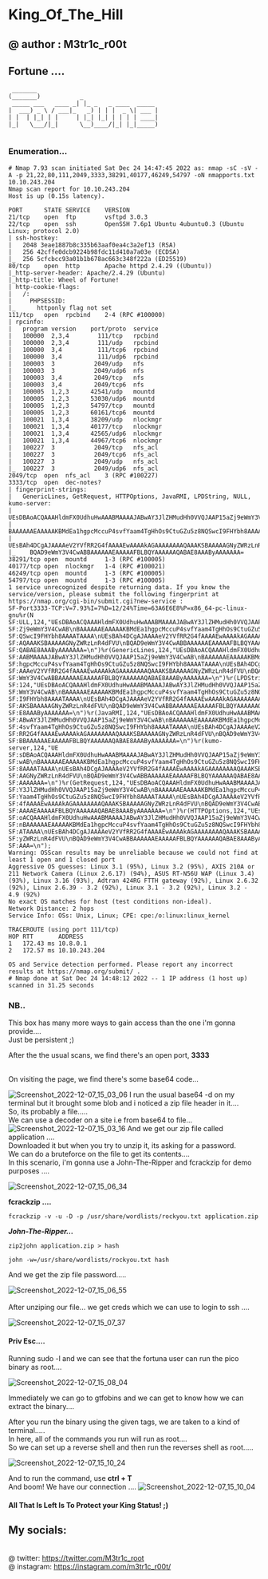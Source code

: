 # King_Of_The_Hill
## @ author : M3tr1c_r00t
## Fortune ....

```
 _______                                  
(_______)           _                     
 _____ ___   ____ _| |_ _   _ ____  _____ 
|  ___) _ \ / ___|_   _) | | |  _ \| ___ |
| |  | |_| | |     | |_| |_| | | | | ____|
|_|   \___/|_|      \__)____/|_| |_|_____)
                                          
```
### Enumeration...

```
# Nmap 7.93 scan initiated Sat Dec 24 14:47:45 2022 as: nmap -sC -sV -A -p 21,22,80,111,2049,3333,38291,40177,46249,54797 -oN nmapports.txt 10.10.243.204
Nmap scan report for 10.10.243.204
Host is up (0.15s latency).

PORT      STATE SERVICE    VERSION
21/tcp    open  ftp        vsftpd 3.0.3
22/tcp    open  ssh        OpenSSH 7.6p1 Ubuntu 4ubuntu0.3 (Ubuntu Linux; protocol 2.0)
| ssh-hostkey: 
|   2048 3eae1887b8c335b63aaf0ea4c3a2ef13 (RSA)
|   256 42cffe0dcb9224b98fdc11d410a7a03e (ECDSA)
|_  256 5cfcbcc93a01b1b678ac663c348f222a (ED25519)
80/tcp    open  http       Apache httpd 2.4.29 ((Ubuntu))
|_http-server-header: Apache/2.4.29 (Ubuntu)
|_http-title: Wheel of Fortune!
| http-cookie-flags: 
|   /: 
|     PHPSESSID: 
|_      httponly flag not set
111/tcp   open  rpcbind    2-4 (RPC #100000)
| rpcinfo: 
|   program version    port/proto  service
|   100000  2,3,4        111/tcp   rpcbind
|   100000  2,3,4        111/udp   rpcbind
|   100000  3,4          111/tcp6  rpcbind
|   100000  3,4          111/udp6  rpcbind
|   100003  3           2049/udp   nfs
|   100003  3           2049/udp6  nfs
|   100003  3,4         2049/tcp   nfs
|   100003  3,4         2049/tcp6  nfs
|   100005  1,2,3      42541/udp   mountd
|   100005  1,2,3      53030/udp6  mountd
|   100005  1,2,3      54797/tcp   mountd
|   100005  1,2,3      60161/tcp6  mountd
|   100021  1,3,4      38209/udp   nlockmgr
|   100021  1,3,4      40177/tcp   nlockmgr
|   100021  1,3,4      42565/udp6  nlockmgr
|   100021  1,3,4      44967/tcp6  nlockmgr
|   100227  3           2049/tcp   nfs_acl
|   100227  3           2049/tcp6  nfs_acl
|   100227  3           2049/udp   nfs_acl
|_  100227  3           2049/udp6  nfs_acl
2049/tcp  open  nfs_acl    3 (RPC #100227)
3333/tcp  open  dec-notes?
| fingerprint-strings: 
|   GenericLines, GetRequest, HTTPOptions, JavaRMI, LPDString, NULL, kumo-server: 
|     UEsDBAoACQAAAHldmFX0UdhuHwAAABMAAAAJABwAY3JlZHMudHh0VVQJAAP15aZj9eWmY3V4CwAB
|     BAAAAAAEAAAAAKBMdEa1hgpcMccuP4svfYaam4TgHhOs9CtuGZu5z8NQSwcI9FHYbh8AAAATAAAA
|     UEsBAh4DCgAJAAAAeV2YVfRR2G4fAAAAEwAAAAkAGAAAAAAAAQAAAKSBAAAAAGNyZWRzLnR4dFVU
|_    BQAD9eWmY3V4CwABBAAAAAAEAAAAAFBLBQYAAAAAAQABAE8AAAByAAAAAAA=
38291/tcp open  mountd     1-3 (RPC #100005)
40177/tcp open  nlockmgr   1-4 (RPC #100021)
46249/tcp open  mountd     1-3 (RPC #100005)
54797/tcp open  mountd     1-3 (RPC #100005)
1 service unrecognized despite returning data. If you know the service/version, please submit the following fingerprint at https://nmap.org/cgi-bin/submit.cgi?new-service :
SF-Port3333-TCP:V=7.93%I=7%D=12/24%Time=63A6E6E8%P=x86_64-pc-linux-gnu%r(N
SF:ULL,124,"UEsDBAoACQAAAHldmFX0UdhuHwAAABMAAAAJABwAY3JlZHMudHh0VVQJAAP15a
SF:Zj9eWmY3V4CwAB\nBAAAAAAEAAAAAKBMdEa1hgpcMccuP4svfYaam4TgHhOs9CtuGZu5z8N
SF:QSwcI9FHYbh8AAAATAAAA\nUEsBAh4DCgAJAAAAeV2YVfRR2G4fAAAAEwAAAAkAGAAAAAAA
SF:AQAAAKSBAAAAAGNyZWRzLnR4dFVU\nBQAD9eWmY3V4CwABBAAAAAAEAAAAAFBLBQYAAAAAA
SF:QABAE8AAAByAAAAAAA=\n")%r(GenericLines,124,"UEsDBAoACQAAAHldmFX0UdhuHwA
SF:AABMAAAAJABwAY3JlZHMudHh0VVQJAAP15aZj9eWmY3V4CwAB\nBAAAAAAEAAAAAKBMdEa1
SF:hgpcMccuP4svfYaam4TgHhOs9CtuGZu5z8NQSwcI9FHYbh8AAAATAAAA\nUEsBAh4DCgAJA
SF:AAAeV2YVfRR2G4fAAAAEwAAAAkAGAAAAAAAAQAAAKSBAAAAAGNyZWRzLnR4dFVU\nBQAD9e
SF:WmY3V4CwABBAAAAAAEAAAAAFBLBQYAAAAAAQABAE8AAAByAAAAAAA=\n")%r(LPDString,
SF:124,"UEsDBAoACQAAAHldmFX0UdhuHwAAABMAAAAJABwAY3JlZHMudHh0VVQJAAP15aZj9e
SF:WmY3V4CwAB\nBAAAAAAEAAAAAKBMdEa1hgpcMccuP4svfYaam4TgHhOs9CtuGZu5z8NQSwc
SF:I9FHYbh8AAAATAAAA\nUEsBAh4DCgAJAAAAeV2YVfRR2G4fAAAAEwAAAAkAGAAAAAAAAQAA
SF:AKSBAAAAAGNyZWRzLnR4dFVU\nBQAD9eWmY3V4CwABBAAAAAAEAAAAAFBLBQYAAAAAAQABA
SF:E8AAAByAAAAAAA=\n")%r(JavaRMI,124,"UEsDBAoACQAAAHldmFX0UdhuHwAAABMAAAAJ
SF:ABwAY3JlZHMudHh0VVQJAAP15aZj9eWmY3V4CwAB\nBAAAAAAEAAAAAKBMdEa1hgpcMccuP
SF:4svfYaam4TgHhOs9CtuGZu5z8NQSwcI9FHYbh8AAAATAAAA\nUEsBAh4DCgAJAAAAeV2YVf
SF:RR2G4fAAAAEwAAAAkAGAAAAAAAAQAAAKSBAAAAAGNyZWRzLnR4dFVU\nBQAD9eWmY3V4CwA
SF:BBAAAAAAEAAAAAFBLBQYAAAAAAQABAE8AAAByAAAAAAA=\n")%r(kumo-server,124,"UE
SF:sDBAoACQAAAHldmFX0UdhuHwAAABMAAAAJABwAY3JlZHMudHh0VVQJAAP15aZj9eWmY3V4C
SF:wAB\nBAAAAAAEAAAAAKBMdEa1hgpcMccuP4svfYaam4TgHhOs9CtuGZu5z8NQSwcI9FHYbh
SF:8AAAATAAAA\nUEsBAh4DCgAJAAAAeV2YVfRR2G4fAAAAEwAAAAkAGAAAAAAAAQAAAKSBAAA
SF:AAGNyZWRzLnR4dFVU\nBQAD9eWmY3V4CwABBAAAAAAEAAAAAFBLBQYAAAAAAQABAE8AAABy
SF:AAAAAAA=\n")%r(GetRequest,124,"UEsDBAoACQAAAHldmFX0UdhuHwAAABMAAAAJABwA
SF:Y3JlZHMudHh0VVQJAAP15aZj9eWmY3V4CwAB\nBAAAAAAEAAAAAKBMdEa1hgpcMccuP4svf
SF:Yaam4TgHhOs9CtuGZu5z8NQSwcI9FHYbh8AAAATAAAA\nUEsBAh4DCgAJAAAAeV2YVfRR2G
SF:4fAAAAEwAAAAkAGAAAAAAAAQAAAKSBAAAAAGNyZWRzLnR4dFVU\nBQAD9eWmY3V4CwABBAA
SF:AAAAEAAAAAFBLBQYAAAAAAQABAE8AAAByAAAAAAA=\n")%r(HTTPOptions,124,"UEsDBA
SF:oACQAAAHldmFX0UdhuHwAAABMAAAAJABwAY3JlZHMudHh0VVQJAAP15aZj9eWmY3V4CwAB\
SF:nBAAAAAAEAAAAAKBMdEa1hgpcMccuP4svfYaam4TgHhOs9CtuGZu5z8NQSwcI9FHYbh8AAA
SF:ATAAAA\nUEsBAh4DCgAJAAAAeV2YVfRR2G4fAAAAEwAAAAkAGAAAAAAAAQAAAKSBAAAAAGN
SF:yZWRzLnR4dFVU\nBQAD9eWmY3V4CwABBAAAAAAEAAAAAFBLBQYAAAAAAQABAE8AAAByAAAA
SF:AAA=\n");
Warning: OSScan results may be unreliable because we could not find at least 1 open and 1 closed port
Aggressive OS guesses: Linux 3.1 (95%), Linux 3.2 (95%), AXIS 210A or 211 Network Camera (Linux 2.6.17) (94%), ASUS RT-N56U WAP (Linux 3.4) (93%), Linux 3.16 (93%), Adtran 424RG FTTH gateway (92%), Linux 2.6.32 (92%), Linux 2.6.39 - 3.2 (92%), Linux 3.1 - 3.2 (92%), Linux 3.2 - 4.9 (92%)
No exact OS matches for host (test conditions non-ideal).
Network Distance: 2 hops
Service Info: OSs: Unix, Linux; CPE: cpe:/o:linux:linux_kernel

TRACEROUTE (using port 111/tcp)
HOP RTT       ADDRESS
1   172.43 ms 10.8.0.1
2   172.57 ms 10.10.243.204

OS and Service detection performed. Please report any incorrect results at https://nmap.org/submit/ .
# Nmap done at Sat Dec 24 14:48:12 2022 -- 1 IP address (1 host up) scanned in 31.25 seconds

```


### NB..
This box has many more ways to gain access than the one i'm gonna provide....
<br> Just be persistent ;) 

After the the usual scans, we find there's an open port, __**3333**__ 

<br> On visiting the page, we find there's some base64 code...

![Screenshot_2022-12-07_15_03_06](https://user-images.githubusercontent.com/99975622/206497811-64b3e05f-5bd8-468a-a4f3-410ab5d1abd6.png)
I run the usual base64 -d on my terminal but it brought some blob and i noticed a zip file header in it....
<br> So, its probably a file.....
<br> We can use a decoder on a site i.e from base64 to file... 
![Screenshot_2022-12-07_15_03_16](https://user-images.githubusercontent.com/99975622/206498236-455ab72d-561f-4ed4-88df-a17653cfd578.png)
And we get our zip file called application ....
<br>Downloaded it but when you try to unzip it, its asking for a password.
<br> We can do a bruteforce on the file to get its contents....
<br> In this scenario, i'm gonna use a John-The-Ripper and fcrackzip for demo purposes ....

![Screenshot_2022-12-07_15_06_34](https://user-images.githubusercontent.com/99975622/206499204-80e24bab-0a03-46f9-ac1e-da670f69be62.png)

__**fcrackzip ....**__
```
fcrackzip -v -u -D -p /usr/share/wordlists/rockyou.txt application.zip

```
**_John-The-Ripper..._**
```
zip2john application.zip > hash

john -w=/usr/share/wordlists/rockyou.txt hash

```
And we get the zip file password.....

![Screenshot_2022-12-07_15_06_55](https://user-images.githubusercontent.com/99975622/206500804-2cd0d1eb-4af4-4f08-a359-8a1ccb390430.png)
<br>
<br>After unziping our file... we get creds which we can use to login to ssh ....

![Screenshot_2022-12-07_15_07_37](https://user-images.githubusercontent.com/99975622/206501407-842c7a4c-d52f-4621-95cd-5faca6a6fde2.png)

#### Priv Esc....
Running sudo -l and we can see that the fortuna user can run the pico binary as root....

![Screenshot_2022-12-07_15_08_04](https://user-images.githubusercontent.com/99975622/206501747-087f1926-1ee9-49bb-a17b-8d2fea553cd1.png)

Immediately we can go to gtfobins and we can get to know how we can extract the binary....

After you run the binary using the given tags, we are taken to a kind of terminal.....
<br>In here, all of the commands you run will run as root....
<br> So we can set up a reverse shell and then run the reverses shell as root.....

![Screenshot_2022-12-07_15_10_24](https://user-images.githubusercontent.com/99975622/206502995-fbb97048-cc91-4ad8-8930-1ae7f5ba4c92.png)

And to run the command, use __**ctrl + T**__
<br>And boom! We have our connection ....
![Screenshot_2022-12-07_15_10_04](https://user-images.githubusercontent.com/99975622/206502204-17a521e6-f163-4fbd-8e4f-2ebb79574ff5.png)

#### All That Is Left Is To Protect your King Status! ;)

## My socials:
<br>@ twitter: https://twitter.com/M3tr1c_root
<br>@ instagram: https://instagram.com/m3tr1c_r00t/
